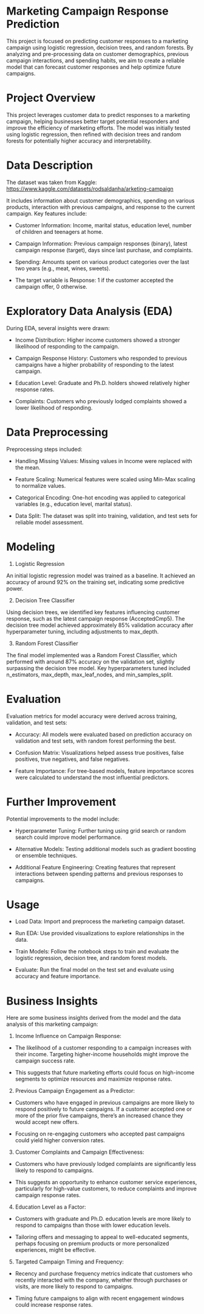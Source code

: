 # Marketing Campaign Response Prediction 

This project is focused on predicting customer responses to a marketing campaign using logistic regression, decision trees, and random forests. By analyzing and pre-processing data on customer demographics, previous campaign interactions, and spending habits, we aim to create a reliable model that can forecast customer responses and help optimize future campaigns.

# Project Overview

This project leverages customer data to predict responses to a marketing campaign, helping businesses better target potential responders and improve the efficiency of marketing efforts. The model was initially tested using logistic regression, then refined with decision trees and random forests for potentially higher accuracy and interpretability.

# Data Description

The dataset was taken from Kaggle: https://www.kaggle.com/datasets/rodsaldanha/arketing-campaign

It includes information about customer demographics, spending on various products, interaction with previous campaigns, and response to the current campaign. Key features include:

* Customer Information: Income, marital status, education level, number of children and teenagers at home.

* Campaign Information: Previous campaign responses (binary), latest campaign response (target), days since last purchase, and complaints.

* Spending: Amounts spent on various product categories over the last two years (e.g., meat, wines, sweets).

* The target variable is Response: 1 if the customer accepted the campaign offer, 0 otherwise.


# Exploratory Data Analysis (EDA)

During EDA, several insights were drawn:

* Income Distribution: Higher income customers showed a stronger likelihood of responding to the campaign.

* Campaign Response History: Customers who responded to previous campaigns have a higher probability of responding to the latest campaign.

* Education Level: Graduate and Ph.D. holders showed relatively higher response rates.

* Complaints: Customers who previously lodged complaints showed a lower likelihood of responding.

# Data Preprocessing

Preprocessing steps included:

* Handling Missing Values: Missing values in Income were replaced with the mean.

* Feature Scaling: Numerical features were scaled using Min-Max scaling to normalize values.

* Categorical Encoding: One-hot encoding was applied to categorical variables (e.g., education level, marital status).

* Data Split: The dataset was split into training, validation, and test sets for reliable model assessment.

# Modeling

1. Logistic Regression

An initial logistic regression model was trained as a baseline. It achieved an accuracy of around 92% on the training set, indicating some predictive power.

2. Decision Tree Classifier

Using decision trees, we identified key features influencing customer response, such as the latest campaign response (AcceptedCmp5). The decision tree model achieved approximately 85% validation accuracy after hyperparameter tuning, including adjustments to max_depth.

3. Random Forest Classifier

The final model implemented was a Random Forest Classifier, which performed with around 87% accuracy on the validation set, slightly surpassing the decision tree model. Key hyperparameters tuned included n_estimators, max_depth, max_leaf_nodes, and min_samples_split.

# Evaluation

Evaluation metrics for model accuracy were derived across training, validation, and test sets:

* Accuracy: All models were evaluated based on prediction accuracy on validation and test sets, with random forest performing the best.

* Confusion Matrix: Visualizations helped assess true positives, false positives, true negatives, and false negatives.

* Feature Importance: For tree-based models, feature importance scores were calculated to understand the most influential predictors.

# Further Improvement

Potential improvements to the model include:

* Hyperparameter Tuning: Further tuning using grid search or random search could improve model performance.

* Alternative Models: Testing additional models such as gradient boosting or ensemble techniques.

* Additional Feature Engineering: Creating features that represent interactions between spending patterns and previous responses to campaigns.

# Usage

* Load Data: Import and preprocess the marketing campaign dataset.

* Run EDA: Use provided visualizations to explore relationships in the data.

* Train Models: Follow the notebook steps to train and evaluate the logistic regression, decision tree, and random forest models.

* Evaluate: Run the final model on the test set and evaluate using accuracy and feature importance.

# Business Insights

Here are some business insights derived from the model and the data analysis of this marketing campaign:

1. Income Influence on Campaign Response:

* The likelihood of a customer responding to a campaign increases with their income. Targeting higher-income households might improve the campaign success rate.

* This suggests that future marketing efforts could focus on high-income segments to optimize resources and maximize response rates.

2. Previous Campaign Engagement as a Predictor:

* Customers who have engaged in previous campaigns are more likely to respond positively to future campaigns. If a customer accepted one or more of the prior five campaigns, there’s an increased chance they would accept new offers.

* Focusing on re-engaging customers who accepted past campaigns could yield higher conversion rates.

3. Customer Complaints and Campaign Effectiveness:

* Customers who have previously lodged complaints are significantly less likely to respond to campaigns.

* This suggests an opportunity to enhance customer service experiences, particularly for high-value customers, to reduce complaints and improve campaign response rates.

4. Education Level as a Factor:

* Customers with graduate and Ph.D. education levels are more likely to respond to campaigns than those with lower education levels.

* Tailoring offers and messaging to appeal to well-educated segments, perhaps focusing on premium products or more personalized experiences, might be effective.

5. Targeted Campaign Timing and Frequency:

* Recency and purchase frequency metrics indicate that customers who recently interacted with the company, whether through purchases or visits, are more likely to respond to campaigns.

* Timing future campaigns to align with recent engagement windows could increase response rates.

